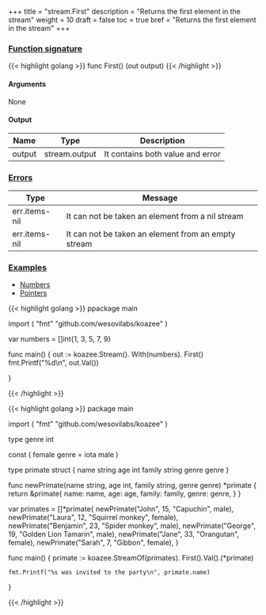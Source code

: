 +++
title = "stream.First"
description = "Returns the first element in the stream"
weight = 10
draft = false
toc = true
bref = "Returns the first element in the stream"
+++

<h3 class="section-head" id="h-signature"><a href="#h-signature">Function signature</a></h3>
{{< highlight golang >}}
    func First() (out output)
{{< /highlight >}}

<h4>Arguments</h4>
None

<h4>Output</h4>
<table>
    <thead>
        <tr>
        <th>Name</th>
        <th>Type</th>
        <th>Description</th>
        </tr>
    </thead>
    <tbody>
      <tr>
        <td>output</td>
        <td>stream.output</td>
        <td>It contains both value and error</td>
      </tr>
    </tbody>
</table>

<h3 class="section-head" id="h-errors"><a href="#h-errors">Errors</a></h3>
<table>
    <thead>
        <tr>
        <th>Type</th>
        <th>Message</th>
        </tr>
    </thead>
    <tbody>
      <tr>
        <td>err.items-nil</td>
        <td>It can not be taken an element from a nil stream</td>
      </tr>
      <tr>
        <td>err.items-nil</td>
        <td>It can not be taken an element from an empty stream</td>
      </tr>
    </tbody>
</table>
<h3 class="section-head" id="h-examples"><a href="#h-examples">Examples</a></h3>
<nav class="tabs" data-component="tabs">
    <ul>
      <li class="active">
        <a href="#numbers">Numbers</a>
      </li>
      <li>
        <a href="#struct_pointers">Pointers</a>
      </li>
    </ul>
</nav>
<div id="numbers">
{{< highlight golang >}}
ppackage main
 
 import (
 	"fmt"
 	"github.com/wesovilabs/koazee"
 )
 
 var numbers = []int{1, 3, 5, 7, 9}
 
 func main() {
 	out := koazee.Stream().
 		With(numbers).
 		First()
 	fmt.Printf("%d\n", out.Val())
 
 }


{{< /highlight >}}
</div>
<div id="struct_pointers">
{{< highlight golang >}}
package main

import (
	"fmt"
	"github.com/wesovilabs/koazee"
)

type genre int

const (
	female genre = iota
	male
)

type primate struct {
	name   string
	age    int
	family string
	genre  genre
}

func newPrimate(name string, age int, family string, genre genre) *primate {
	return &primate{
		name:   name,
		age:    age,
		family: family,
		genre:  genre,
	}
}

var primates = []*primate{
	newPrimate("John", 15, "Capuchin", male),
	newPrimate("Laura", 12, "Squirrel monkey", female),
	newPrimate("Benjamin", 23, "Spider monkey", male),
	newPrimate("George", 19, "Golden Lion Tamarin", male),
	newPrimate("Jane", 33, "Orangutan", female),
	newPrimate("Sarah", 7, "Gibbon", female),
}

func main() {
	primate := koazee.StreamOf(primates).
		First().Val().(*primate)

	fmt.Printf("%s was invited to the party\n", primate.name)

}


{{< /highlight >}}
</div>
